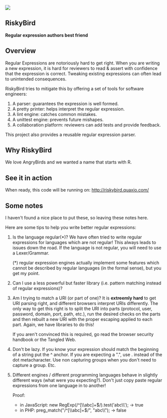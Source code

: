 ![](http://imgs.xkcd.com/comics/regular_expressions.png "")

RiskyBird
---------
**Regular expression authors best friend**


Overview
--------
Regular Expressions are notoriously hard to get right. When you are writing a new expression, it
is hard for reviewers to read & assert with confidence that the expression is correct. Tweaking
existing expressions can often lead to unintended consequences.

RiskyBird tries to mitigate this by offering a set of tools for software engineers:

1.  A parser: guarantees the expression is well formed.
2.  A pretty printer: helps interpret the regular expression.
3.  A lint engine: catches common mistakes.
4.  A unittest engine: prevents future mishapes.
5.  A collaboration platform: reviewers can add tests and provide feedback.


This project also provides a reusable regular expression parser.


Why RiskyBird
-------------
We love AngryBirds and we wanted a name that starts with R.


See it in action
----------------
When ready, this code will be running on: http://riskybird.quaxio.com/


Some notes
----------
I haven't found a nice place to put these, so leaving these notes here.

Here are some tips to help you write better regular expressions:

1.  Is the language regular(*)? We have often tried to write regular expressions for languages which are not regular! This
    always leads to issues down the road. If the language is not regular, you will need to use a Lexer/Grammar.

    (*) regular expression engines actually implement some features which cannot be described by regular languages (in the
    formal sense), but you get my point.

2.  Can I use a less powerful but faster library (i.e. pattern matching instead of regular expressions)?

3.  Am I trying to match a URI (or part of one)? It is **extreemly hard** to get URI parsing right, and different
    browsers interpret URIs differently. The only way to get this right is to split the URI into parts (protocol,
    user, password, domain, port, path, etc.), run the desired checks on the parts and then rebuilt a new URI with
    the proper escaping applied to each part. Again, we have libraries to do this!

    If you aren't convinced this is required, go read the browser security handbook or the Tangled Web.

4.  Don't be lazy. If you know your expression should match the beginning of a string put the ^ anchor. If you
    are expecting a ".", use \. instead of the dot metacharacter. Use non capturing groups when you don't need
    to capture a group. Etc.

5.  Different engines / different programming languages behave in slightly different ways (what were you expecting?).
    Don't just copy paste regular expressions from one language in to another!

    Proof:
    - in JavaScript: new RegExp(/^[\\\\abc]+$/).test('abc\\\\'); → true
    - in PHP: preg_match("/^[\\\\abc]+$/", "abc\\\\"); → false
